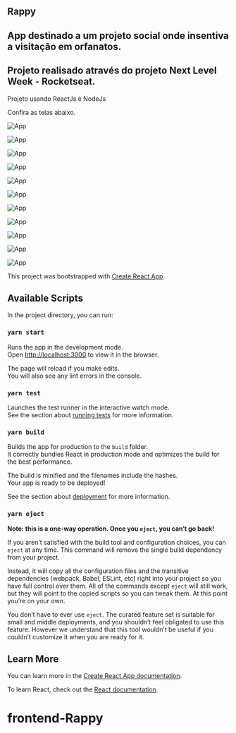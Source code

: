 ## Rappy 

## App destinado a um projeto social onde insentiva a visitação em orfanatos.

## Projeto realisado através do projeto Next Level Week - Rocketseat.

Projeto usando ReactJs e NodeJs 

Confira as telas abaixo.



![App](![App](https://github.com/EdgarHygino/frontend-Rappy/blob/developer-1/images/Captura%20de%20tela%20de%202020-11-07%2010-33-05.png))

![App](![App](https://github.com/EdgarHygino/frontend-Rappy/blob/developer-1/images/Captura%20de%20tela%20de%202020-11-07%2011-19-17.png))

![App](![App](https://github.com/EdgarHygino/frontend-Rappy/blob/developer-1/images/Captura%20de%20tela%20de%202020-11-07%2011-19-21.png))

![App](![App](https://github.com/EdgarHygino/frontend-Rappy/blob/developer-1/images/Captura%20de%20tela%20de%202020-11-07%2011-19-28.png))

![App](![App](https://github.com/EdgarHygino/frontend-Rappy/blob/developer-1/images/Captura%20de%20tela%20de%202020-11-07%2011-19-32.png))

![App](![App](https://github.com/EdgarHygino/frontend-Rappy/blob/developer-1/images/Captura%20de%20tela%20de%202020-11-07%2011-19-41.png))

![App](![App](https://github.com/EdgarHygino/frontend-Rappy/blob/developer-1/images/Captura%20de%20tela%20de%202020-11-07%2011-19-43.png))

![App](![App](https://github.com/EdgarHygino/frontend-Rappy/blob/developer-1/images/Captura%20de%20tela%20de%202020-11-07%2011-19-52.png))

![App](![App](https://github.com/EdgarHygino/frontend-Rappy/blob/developer-1/images/Captura%20de%20tela%20de%202020-11-07%2011-19-55.png))

![App](![App](https://github.com/EdgarHygino/frontend-Rappy/blob/developer-1/images/Captura%20de%20tela%20de%202020-11-07%2011-20-24.png))

![App](![App](https://github.com/EdgarHygino/frontend-Rappy/blob/developer-1/images/Captura%20de%20tela%20de%202020-11-07%2011-20-32.png))




This project was bootstrapped with [Create React App](https://github.com/facebook/create-react-app).

## Available Scripts

In the project directory, you can run:

### `yarn start`

Runs the app in the development mode.<br />
Open [http://localhost:3000](http://localhost:3000) to view it in the browser.

The page will reload if you make edits.<br />
You will also see any lint errors in the console.

### `yarn test`

Launches the test runner in the interactive watch mode.<br />
See the section about [running tests](https://facebook.github.io/create-react-app/docs/running-tests) for more information.

### `yarn build`

Builds the app for production to the `build` folder.<br />
It correctly bundles React in production mode and optimizes the build for the best performance.

The build is minified and the filenames include the hashes.<br />
Your app is ready to be deployed!

See the section about [deployment](https://facebook.github.io/create-react-app/docs/deployment) for more information.

### `yarn eject`

**Note: this is a one-way operation. Once you `eject`, you can’t go back!**

If you aren’t satisfied with the build tool and configuration choices, you can `eject` at any time. This command will remove the single build dependency from your project.

Instead, it will copy all the configuration files and the transitive dependencies (webpack, Babel, ESLint, etc) right into your project so you have full control over them. All of the commands except `eject` will still work, but they will point to the copied scripts so you can tweak them. At this point you’re on your own.

You don’t have to ever use `eject`. The curated feature set is suitable for small and middle deployments, and you shouldn’t feel obligated to use this feature. However we understand that this tool wouldn’t be useful if you couldn’t customize it when you are ready for it.

## Learn More

You can learn more in the [Create React App documentation](https://facebook.github.io/create-react-app/docs/getting-started).

To learn React, check out the [React documentation](https://reactjs.org/).
# frontend-Rappy
